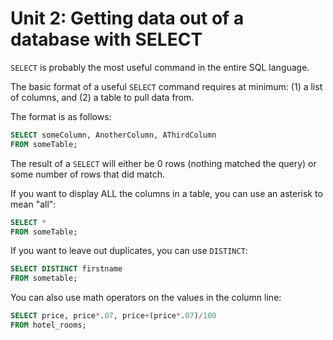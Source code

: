 # Unit 2: Getting data out of a database with SELECT

`SELECT` is probably the most useful command in the entire SQL language. 

The basic format of a useful `SELECT` command requires at minimum: (1) a list of columns, and (2) a table to pull data from. 

The format is as follows:
```sql
SELECT someColumn, AnotherColumn, AThirdColumn
FROM someTable;
```
The result of a `SELECT` will either be 0 rows (nothing matched the query) or some number of rows that did match.

If you want to display ALL the columns in a table, you can use an asterisk to mean "all":
```sql
SELECT *
FROM someTable;
```
If you want to leave out duplicates, you can use `DISTINCT`:
```sql
SELECT DISTINCT firstname
FROM sometable;
```
You can also use math operators on the values in the column line:

```sql
SELECT price, price*.07, price+(price*.07)/100
FROM hotel_rooms;
```
